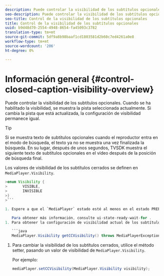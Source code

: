 ```yaml
---
description: Puede controlar la visibilidad de los subtítulos opcionales. Cuando se ha habilitado la visibilidad, se muestra la pista seleccionada actualmente. Si cambia la pista que está actualizada, la configuración de visibilidad permanece igual.
seo-description: Puede controlar la visibilidad de los subtítulos opcionales. Cuando se ha habilitado la visibilidad, se muestra la pista seleccionada actualmente. Si cambia la pista que está actualizada, la configuración de visibilidad permanece igual.
seo-title: Control de la visibilidad de los subtítulos opcionales
title: Control de la visibilidad de los subtítulos opcionales
uuid: b9d48d70-2554-4948-8654-fa45093c3782
translation-type: tm+mt
source-git-commit: 5df9a8b98baaf1cd1803581d2b60c7ed4261a0e8
workflow-type: tm+mt
source-wordcount: '206'
ht-degree: 0%

---
```



# Información general {#control-closed-caption-visibility-overview}

Puede controlar la visibilidad de los subtítulos opcionales. Cuando se ha habilitado la visibilidad, se muestra la pista seleccionada actualmente. Si cambia la pista que está actualizada, la configuración de visibilidad permanece igual.

>[!TIP]
>
>Si se muestra texto de subtítulos opcionales cuando el reproductor entra en el modo de búsqueda, el texto ya no se muestra una vez finalizada la búsqueda. En su lugar, después de unos segundos, TVSDK muestra el siguiente texto de subtítulos opcionales en el vídeo después de la posición de búsqueda final.
>
>Los valores de visibilidad de los subtítulos cerrados se definen en `MediaPlayer.Visibility`.
>
>
```java
>enum Visibility {  
>       VISIBLE,  
>       INVISIBLE 
>}
>```

1. Espere a que el `MediaPlayer` estado esté al menos en el estado PREPARADO.

   Para obtener más información, consulte ui-state-ready-wait-for .
1. Para obtener la configuración de visibilidad actual de los subtítulos cerrados, utilice el método getter en `MediaPlayer`, que devuelve un valor de visibilidad.

   ```java
   MediaPlayer.Visibility getCCVisibility() throws MediaPlayerException;
   ```

1. Para cambiar la visibilidad de los subtítulos cerrados, utilice el método setter, pasando un valor de visibilidad de `MediaPlayer.Visibility`.

   Por ejemplo:

   ```java
   mediaPlayer.setCCVisibility(MediaPlayer.Visibility visibility);
   ```

